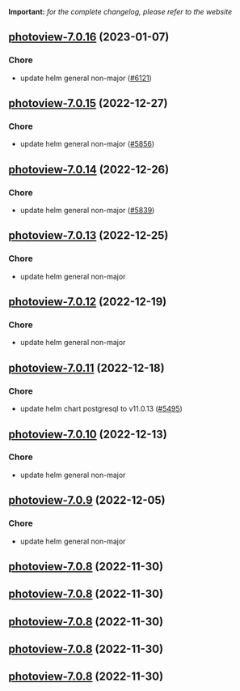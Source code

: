 **Important:**
*for the complete changelog, please refer to the website*




## [photoview-7.0.16](https://github.com/truecharts/charts/compare/photoview-7.0.15...photoview-7.0.16) (2023-01-07)

### Chore

- update helm general non-major ([#6121](https://github.com/truecharts/charts/issues/6121))
  
  


## [photoview-7.0.15](https://github.com/truecharts/charts/compare/photoview-7.0.14...photoview-7.0.15) (2022-12-27)

### Chore

- update helm general non-major ([#5856](https://github.com/truecharts/charts/issues/5856))
  
  


## [photoview-7.0.14](https://github.com/truecharts/charts/compare/photoview-7.0.13...photoview-7.0.14) (2022-12-26)

### Chore

- update helm general non-major ([#5839](https://github.com/truecharts/charts/issues/5839))
  
  


## [photoview-7.0.13](https://github.com/truecharts/charts/compare/photoview-7.0.12...photoview-7.0.13) (2022-12-25)

### Chore

- update helm general non-major
  
  


## [photoview-7.0.12](https://github.com/truecharts/charts/compare/photoview-7.0.11...photoview-7.0.12) (2022-12-19)

### Chore

- update helm general non-major
  
  


## [photoview-7.0.11](https://github.com/truecharts/charts/compare/photoview-7.0.10...photoview-7.0.11) (2022-12-18)

### Chore

- update helm chart postgresql to v11.0.13 ([#5495](https://github.com/truecharts/charts/issues/5495))
  
  


## [photoview-7.0.10](https://github.com/truecharts/charts/compare/photoview-7.0.9...photoview-7.0.10) (2022-12-13)

### Chore

- update helm general non-major
  
  


## [photoview-7.0.9](https://github.com/truecharts/charts/compare/photoview-7.0.8...photoview-7.0.9) (2022-12-05)

### Chore

- update helm general non-major
  
  


## [photoview-7.0.8](https://github.com/truecharts/charts/compare/photoview-7.0.6...photoview-7.0.8) (2022-11-30)




## [photoview-7.0.8](https://github.com/truecharts/charts/compare/photoview-7.0.6...photoview-7.0.8) (2022-11-30)




## [photoview-7.0.8](https://github.com/truecharts/charts/compare/photoview-7.0.6...photoview-7.0.8) (2022-11-30)




## [photoview-7.0.8](https://github.com/truecharts/charts/compare/photoview-7.0.6...photoview-7.0.8) (2022-11-30)




## [photoview-7.0.8](https://github.com/truecharts/charts/compare/photoview-7.0.6...photoview-7.0.8) (2022-11-30)
